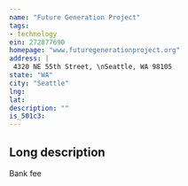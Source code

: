 ```yaml
---
name: "Future Generation Project"
tags:
- technology
ein: 272877690
homepage: "www.futuregenerationproject.org"
address: |
 4320 NE 55th Street, \nSeattle, WA 98105
state: "WA"
city: "Seattle"
lng: 
lat: 
description: ""
is_501c3: 
---
```


## Long description

Bank fee
